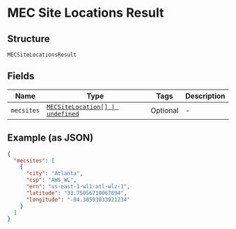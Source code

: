 
# MEC Site Locations Result

## Structure

`MECSiteLocationsResult`

## Fields

| Name | Type | Tags | Description |
|  --- | --- | --- | --- |
| `mecsites` | [`MECSiteLocation[] \| undefined`](../../doc/models/mec-site-location.md) | Optional | - |

## Example (as JSON)

```json
{
  "mecsites": [
    {
      "city": "Atlanta",
      "csp": "AWS_WL",
      "ern": "us-east-1-wl1-atl-wlz-1",
      "latitude": "33.75056710067694",
      "longitude": "-84.38593033921234"
    }
  ]
}
```

